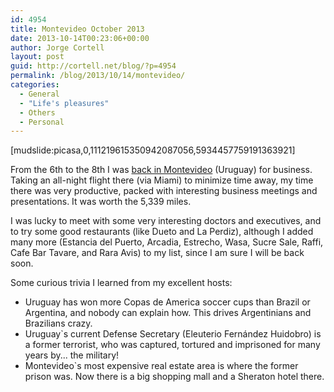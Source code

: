 ```yaml
---
id: 4954
title: Montevideo October 2013
date: 2013-10-14T00:23:06+00:00
author: Jorge Cortell
layout: post
guid: http://cortell.net/blog/?p=4954
permalink: /blog/2013/10/14/montevideo/
categories:
  - General
  - "Life's pleasures"
  - Others
  - Personal
---
```

[mudslide:picasa,0,111219615350942087056,5934457759191363921]

From the 6th to the 8th I was <a title="http://cortell.net/blog/?p=4484" href="http://cortell.net/blog/?p=4484" target="_blank">back in Montevideo</a> (Uruguay) for business. Taking an all-night flight there (via Miami) to minimize time away, my time there was very productive, packed with interesting business meetings and presentations. It was worth the 5,339 miles.

I was lucky to meet with some very interesting doctors and executives, and to try some good restaurants (like Dueto and La Perdiz), although I added many more (Estancia del Puerto, Arcadia, Estrecho, Wasa, Sucre Sale, Raffi, Cafe Bar Tavare, and Rara Avis) to my list, since I am sure I will be back soon.

Some curious trivia I learned from my excellent hosts: 

  * Uruguay has won more Copas de America soccer cups than Brazil or Argentina, and nobody can explain how. This drives Argentinians and Brazilians crazy.
  * Uruguay`s current Defense Secretary (Eleuterio Fernández Huidobro) is a former terrorist, who was captured, tortured and imprisoned for many years by... the military!
  * Montevideo`s most expensive real estate area is where the former prison was. Now there is a big shopping mall and a Sheraton hotel there.